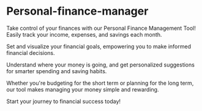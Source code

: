 # Personal-finance-manager

Take control of your finances with our Personal Finance Management Tool! Easily track your income, expenses, and savings each month. 

Set and visualize your financial goals, empowering you to make informed financial decisions.

Understand where your money is going, and get personalized suggestions for smarter spending and saving habits. 

Whether you're budgeting for the short term or planning for the long term, our tool makes managing your money simple and rewarding. 

Start your journey to financial success today!